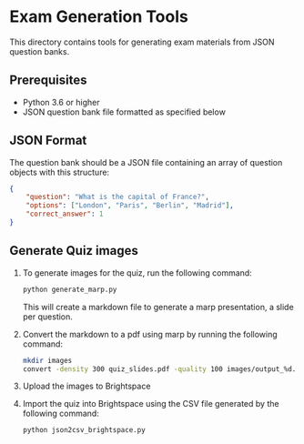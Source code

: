 # Exam Generation Tools

This directory contains tools for generating exam materials from JSON question banks.

## Prerequisites

- Python 3.6 or higher
- JSON question bank file formatted as specified below

## JSON Format

The question bank should be a JSON file containing an array of question objects with this structure:

```json
{
    "question": "What is the capital of France?",
    "options": ["London", "Paris", "Berlin", "Madrid"],
    "correct_answer": 1
}
```

## Generate Quiz images

1. To generate images for the quiz, run the following command:

    ```bash
    python generate_marp.py
    ```

    This will create a markdown file to generate a marp presentation, a slide per question.

2. Convert the markdown to a pdf using marp by running the following command:

    ```bash
    mkdir images
    convert -density 300 quiz_slides.pdf -quality 100 images/output_%d.jpg
    ```

3. Upload the images to Brightspace

4. Import the quiz into Brightspace using the CSV file generated by the following command:

    ```bash
    python json2csv_brightspace.py
    ```

